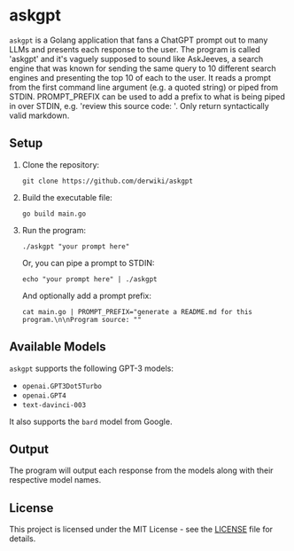 # askgpt

`askgpt` is a Golang application that fans a ChatGPT prompt out to many LLMs and
presents each response to the user. The program is called 'askgpt' and it's
vaguely supposed to sound like AskJeeves, a search engine that was known for
sending the same query to 10 different search engines and presenting the top 10
of each to the user. It reads a prompt from the first command line argument
(e.g. a quoted string) or piped from STDIN. PROMPT_PREFIX can be used to add a
prefix to what is being piped in over STDIN, e.g. 'review this source code: '.
Only return syntactically valid markdown.

## Setup

1. Clone the repository:
   ```
   git clone https://github.com/derwiki/askgpt
   ```
2. Build the executable file:
   ```
   go build main.go
   ```
3. Run the program:
   ```
   ./askgpt "your prompt here"
   ```
   Or, you can pipe a prompt to STDIN:
   ```
   echo "your prompt here" | ./askgpt
   ```
   And optionally add a prompt prefix:
   ```
   cat main.go | PROMPT_PREFIX="generate a README.md for this program.\n\nProgram source: ""
   ```

## Available Models

`askgpt` supports the following GPT-3 models:

- `openai.GPT3Dot5Turbo`
- `openai.GPT4`
- `text-davinci-003`

It also supports the `bard` model from Google.

## Output

The program will output each response from the models along with their respective model names.

## License

This project is licensed under the MIT License - see the [LICENSE](LICENSE) file for details.
